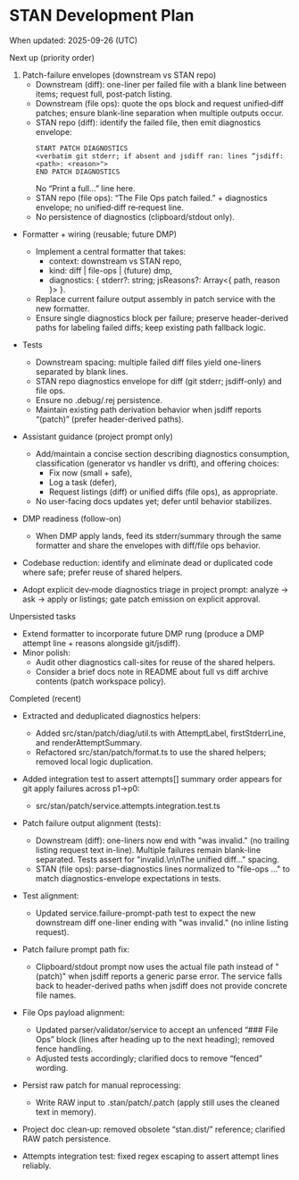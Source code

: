 # STAN Development Plan

When updated: 2025-09-26 (UTC)

Next up (priority order)

1. Patch-failure envelopes (downstream vs STAN repo)
   - Downstream (diff): one-liner per failed file with a blank line between items; request full, post‑patch listing.
   - Downstream (file ops): quote the ops block and request unified‑diff patches; ensure blank-line separation when multiple outputs occur.
   - STAN repo (diff): identify the failed file, then emit diagnostics envelope:
     ```
     START PATCH DIAGNOSTICS
     <verbatim git stderr; if absent and jsdiff ran: lines “jsdiff: <path>: <reason>">
     END PATCH DIAGNOSTICS
     ```
     No “Print a full…” line here.
   - STAN repo (file ops): “The File Ops patch failed.” + diagnostics envelope; no unified‑diff re‑request line.
   - No persistence of diagnostics (clipboard/stdout only).

- Formatter + wiring (reusable; future DMP)
  - Implement a central formatter that takes:
    - context: downstream vs STAN repo,
    - kind: diff | file-ops | (future) dmp,
    - diagnostics: { stderr?: string; jsReasons?: Array<{ path, reason }> }.
  - Replace current failure output assembly in patch service with the new formatter.
  - Ensure single diagnostics block per failure; preserve header-derived paths for labeling failed diffs; keep existing path fallback logic.

- Tests
  - Downstream spacing: multiple failed diff files yield one-liners separated by blank lines.
  - STAN repo diagnostics envelope for diff (git stderr; jsdiff-only) and file ops.
  - Ensure no .debug/.rej persistence.
  - Maintain existing path derivation behavior when jsdiff reports “(patch)” (prefer header-derived paths).

- Assistant guidance (project prompt only)
  - Add/maintain a concise section describing diagnostics consumption, classification (generator vs handler vs drift), and offering choices:
    - Fix now (small + safe),
    - Log a task (defer),
    - Request listings (diff) or unified diffs (file ops), as appropriate.
  - No user-facing docs updates yet; defer until behavior stabilizes.

- DMP readiness (follow-on)
  - When DMP apply lands, feed its stderr/summary through the same formatter and share the envelopes with diff/file ops behavior.

- Codebase reduction: identify and eliminate dead or duplicated code where safe; prefer reuse of shared helpers.

- Adopt explicit dev‑mode diagnostics triage in project prompt: analyze → ask → apply or listings; gate patch emission on explicit approval.

Unpersisted tasks

- Extend formatter to incorporate future DMP rung (produce a DMP attempt line + reasons alongside git/jsdiff).
- Minor polish:
  - Audit other diagnostics call-sites for reuse of the shared helpers.
  - Consider a brief docs note in README about full vs diff archive contents (patch workspace policy).

Completed (recent)

- Extracted and deduplicated diagnostics helpers:
  - Added src/stan/patch/diag/util.ts with AttemptLabel, firstStderrLine, and renderAttemptSummary.
  - Refactored src/stan/patch/format.ts to use the shared helpers; removed local logic duplication.

- Added integration test to assert attempts[] summary order appears for git apply failures across p1→p0:
  - src/stan/patch/service.attempts.integration.test.ts

- Patch failure output alignment (tests):
  - Downstream (diff): one-liners now end with "was invalid." (no trailing listing request text in-line). Multiple failures remain blank-line separated. Tests assert for "invalid.\n\nThe unified diff..." spacing.
  - STAN (file ops): parse-diagnostics lines normalized to "file-ops …" to match diagnostics-envelope expectations in tests.

- Test alignment:
  - Updated service.failure-prompt-path test to expect the new downstream diff one-liner ending with "was invalid." (no inline listing request).
- Patch failure prompt path fix:
  - Clipboard/stdout prompt now uses the actual file path instead of "(patch)" when jsdiff reports a generic parse error. The service falls back to header-derived paths when jsdiff does not provide concrete file names.
- File Ops payload alignment:
  - Updated parser/validator/service to accept an unfenced “### File Ops” block (lines after heading up to the next heading); removed fence handling.
  - Adjusted tests accordingly; clarified docs to remove “fenced” wording.

- Persist raw patch for manual reprocessing:
  - Write RAW input to .stan/patch/.patch (apply still uses the cleaned text in memory).
- Project doc clean‑up: removed obsolete “stan.dist/” reference; clarified RAW patch persistence.
- Attempts integration test: fixed regex escaping to assert attempt lines reliably.
